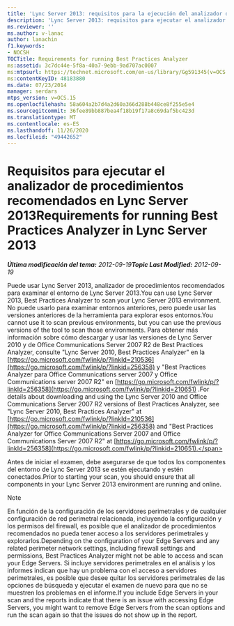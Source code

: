```yaml
---
title: 'Lync Server 2013: requisitos para la ejecución del analizador de procedimientos recomendados'
description: 'Lync Server 2013: requisitos para ejecutar el analizador de procedimientos recomendados.'
ms.reviewer: ''
ms.author: v-lanac
author: lanachin
f1.keywords:
- NOCSH
TOCTitle: Requirements for running Best Practices Analyzer
ms:assetid: 3c7dc44e-5f8a-40a7-9ebb-9ad707ac0007
ms:mtpsurl: https://technet.microsoft.com/en-us/library/Gg591345(v=OCS.15)
ms:contentKeyID: 48183880
ms.date: 07/23/2014
manager: serdars
mtps_version: v=OCS.15
ms.openlocfilehash: 58a604a2b7d4a2d60a366d288b448ce8f255e5e4
ms.sourcegitcommit: 36fee89bb887bea4f18b19f17a8c69daf5bc423d
ms.translationtype: MT
ms.contentlocale: es-ES
ms.lasthandoff: 11/26/2020
ms.locfileid: "49442652"
---
```

# <a name="requirements-for-running-best-practices-analyzer-in-lync-server-2013"></a><span data-ttu-id="c0fe2-103">Requisitos para ejecutar el analizador de procedimientos recomendados en Lync Server 2013</span><span class="sxs-lookup"><span data-stu-id="c0fe2-103">Requirements for running Best Practices Analyzer in Lync Server 2013</span></span>

<div data-xmlns="http://www.w3.org/1999/xhtml">

<div class="topic" data-xmlns="http://www.w3.org/1999/xhtml" data-msxsl="urn:schemas-microsoft-com:xslt" data-cs="https://msdn.microsoft.com/">

<div data-asp="https://msdn2.microsoft.com/asp">



</div>

<div id="mainSection">

<div id="mainBody"><span data-ttu-id="c0fe2-104">

<span> </span></span><span class="sxs-lookup"><span data-stu-id="c0fe2-104">

<span> </span></span></span>

<span data-ttu-id="c0fe2-105">_**Última modificación del tema:** 2012-09-19_</span><span class="sxs-lookup"><span data-stu-id="c0fe2-105">_**Topic Last Modified:** 2012-09-19_</span></span>

<span data-ttu-id="c0fe2-106">Puede usar Lync Server 2013, analizador de procedimientos recomendados para examinar el entorno de Lync Server 2013.</span><span class="sxs-lookup"><span data-stu-id="c0fe2-106">You can use Lync Server 2013, Best Practices Analyzer to scan your Lync Server 2013 environment.</span></span> <span data-ttu-id="c0fe2-107">No puede usarlo para examinar entornos anteriores, pero puede usar las versiones anteriores de la herramienta para explorar esos entornos.</span><span class="sxs-lookup"><span data-stu-id="c0fe2-107">You cannot use it to scan previous environments, but you can use the previous versions of the tool to scan those environments.</span></span> <span data-ttu-id="c0fe2-108">Para obtener más información sobre cómo descargar y usar las versiones de Lync Server 2010 y de Office Communications Server 2007 R2 de Best Practices Analyzer, consulte "Lync Server 2010, Best Practices Analyzer" en la [https://go.microsoft.com/fwlink/p/?linkId=210536](https://go.microsoft.com/fwlink/p/?linkid=256358) y "Best Practices Analyzer para Office Communications server 2007 y Office Communications server 2007 R2" en [https://go.microsoft.com/fwlink/p/?linkId=256358](https://go.microsoft.com/fwlink/p/?linkid=210651) .</span><span class="sxs-lookup"><span data-stu-id="c0fe2-108">For details about downloading and using the Lync Server 2010 and Office Communications Server 2007 R2 versions of Best Practices Analyzer, see "Lync Server 2010, Best Practices Analyzer" at [https://go.microsoft.com/fwlink/p/?linkId=210536](https://go.microsoft.com/fwlink/p/?linkid=256358) and "Best Practices Analyzer for Office Communications Server 2007 and Office Communications Server 2007 R2" at [https://go.microsoft.com/fwlink/p/?linkId=256358](https://go.microsoft.com/fwlink/p/?linkid=210651).</span></span>

<span data-ttu-id="c0fe2-109">Antes de iniciar el examen, debe asegurarse de que todos los componentes del entorno de Lync Server 2013 se estén ejecutando y estén conectados.</span><span class="sxs-lookup"><span data-stu-id="c0fe2-109">Prior to starting your scan, you should ensure that all components in your Lync Server 2013 environment are running and online.</span></span>

<div>


> [!NOTE]  
> <span data-ttu-id="c0fe2-110">En función de la configuración de los servidores perimetrales y de cualquier configuración de red perimetral relacionada, incluyendo la configuración y los permisos del firewall, es posible que el analizador de procedimientos recomendados no pueda tener acceso a los servidores perimetrales y explorarlos.</span><span class="sxs-lookup"><span data-stu-id="c0fe2-110">Depending on the configuration of your Edge Servers and any related perimeter network settings, including firewall settings and permissions, Best Practices Analyzer might not be able to access and scan your Edge Servers.</span></span> <span data-ttu-id="c0fe2-111">Si incluye servidores perimetrales en el análisis y los informes indican que hay un problema con el acceso a servidores perimetrales, es posible que desee quitar los servidores perimetrales de las opciones de búsqueda y ejecutar el examen de nuevo para que no se muestren los problemas en el informe.</span><span class="sxs-lookup"><span data-stu-id="c0fe2-111">If you include Edge Servers in your scan and the reports indicate that there is an issue with accessing Edge Servers, you might want to remove Edge Servers from the scan options and run the scan again so that the issues do not show up in the report.</span></span>



<span data-ttu-id="c0fe2-112"></div>

</div>

<span> </span>

</div>

</div>

</span><span class="sxs-lookup"><span data-stu-id="c0fe2-112"></div>

</div>

<span> </span>

</div>

</div>

</span></span></div>

